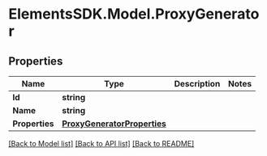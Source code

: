 # ElementsSDK.Model.ProxyGenerator

## Properties

Name | Type | Description | Notes
------------ | ------------- | ------------- | -------------
**Id** | **string** |  | 
**Name** | **string** |  | 
**Properties** | [**ProxyGeneratorProperties**](ProxyGeneratorProperties.md) |  | 

[[Back to Model list]](../README.md#documentation-for-models) [[Back to API list]](../README.md#documentation-for-api-endpoints) [[Back to README]](../README.md)

